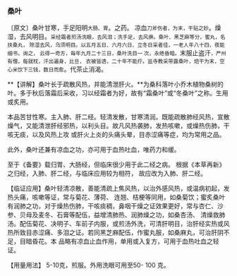 ### 桑叶

〔原文〕桑叶甘寒，手足阳明<small>大肠、胃</small>。之药。
凉血<small>刀斧伤者，为末，干贴之妙</small>。燥湿，去风明目。<small>采经霜者煎汤洗眼，去风泪；洗手足，去风痹。桑叶、黑芝麻等分，蜜丸，名扶桑丸，
除湿去风，乌须明目。以五月五日、六月六日、立冬日采者佳，一老人年八十四，夜能细书，询之， 云得一奇方，毎年九月二十三日，桑叶洗目一
次，永绝昏暗。</small>末服止盗汗<small>，严州有僧，每就枕，汗出遍身，比旦，
衣被皆透，二十年不能疗。监寺教采带露桑叶，焙干为末，空心米饮下三钱，数日而愈</small>。代茶止消渴。

**【讲解】桑叶长于疏散风热，并能清泄肝火。**为桑科落叶小乔木植物桑树的叶。多于秋后落霜后采收，习以经霜者为好，故有“霜桑叶”或“冬桑叶”之称。生用或炙用。

本品苦甘性寒。主入肺、肝二经。轻清发散，甘寒清润。既能疏散肺经风热，宣散燥气，又能清泄肝经邪热，以利头目。故凡风热袭肺，发热咳嗽，或燥热伤肺，干咳无痰，以及风热上攻
或肝火上炎的头痛头晕，目赤涩痛等症，均为常用之品。

此外，桑叶还兼有凉血之功，亦可用于血热吐血，唯药力和缓。

至于《备要》载归胃、大肠经，但临床很少用于此二经之病。
根据《本草再新》之归经，入肺、肝二经，与临床应用较为相符，
故应改为入肺、肝二经。

【临证应用】桑叶轻清凉散，善能清疏上焦风热，以治外感风热，或温病初起，发热头痛，咳嗽等证，常与菊花、薄荷、
连翘、桔梗等同用，如桑菊饮；蜜炙桑叶有润肺之功，对于燥热伤肺，干咳痰稠，鼻咽干燥之证效果更好，常与杏仁、沙参、贝母及麦冬、石膏等配伍，益增清肺热、润肺燥之功，如桑杏汤、
清燥救肺汤。配伍菊花、决明子、车前子内服，或煎汤外洗，可清肝明目，治肝经实热或风热所致目赤涩痛、多泪之证。若同黑芝麻配伍，作蜜丸服，如桑麻丸，可治肝阴不足，目暗昏花。本
品略有凉血止血作用，单用或入复方，可用于血热吐血之轻证。

【用量用法】 5-10克，煎服。外用洗眼可用至50-
100 克。
